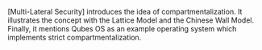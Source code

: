 [Multi-Lateral Security] introduces the idea of compartmentalization. It 
illustrates the concept with the Lattice Model and the Chinese Wall Model. 
Finally, it mentions Qubes OS as an example operating system which implements 
strict compartmentalization.
